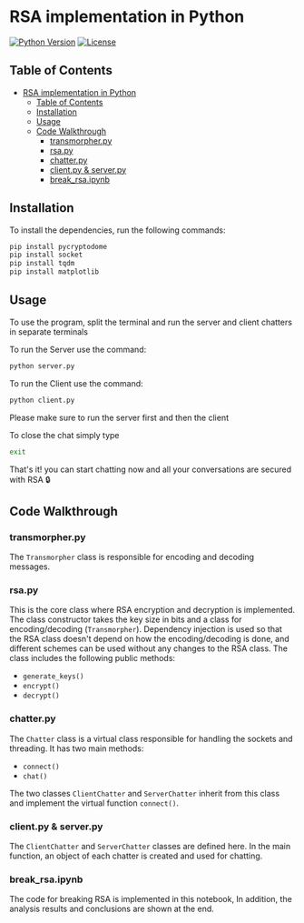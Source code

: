 # RSA implementation in Python

[![Python Version](https://img.shields.io/badge/python-3.10.9-blue.svg)](https://www.python.org/downloads/release/python-385/)
[![License](https://img.shields.io/badge/license-MIT-green.svg)](https://opensource.org/licenses/MIT)

## Table of Contents

- [RSA implementation in Python](#rsa-implementation-in-python)
  - [Table of Contents](#table-of-contents)
  - [Installation](#installation)
  - [Usage](#usage)
  - [Code Walkthrough](#code-walkthrough)
    - [transmorpher.py](#transmorpherpy)
    - [rsa.py](#rsapy)
    - [chatter.py](#chatterpy)
    - [client.py \& server.py](#clientpy--serverpy)
    - [break\_rsa.ipynb](#break_rsaipynb)

## Installation

To install the dependencies, run the following commands:

```bash
pip install pycryptodome
pip install socket
pip install tqdm
pip install matplotlib
```


## Usage

To use the program, split the terminal and run the server and client chatters in separate terminals

To run the Server use the command:

```bash
python server.py
```

To run the Client use the command:

```bash
python client.py
```
Please make sure to run the server first and then the client

To close the chat simply type
```bash
exit
```

That's it! you can start chatting now and all your conversations are secured with RSA 🔒

## Code Walkthrough

### transmorpher.py
The `Transmorpher` class is responsible for encoding and decoding messages.

### rsa.py
This is the core class where RSA encryption and decryption is implemented. The class constructor takes the key size in bits and a class for encoding/decoding (`Transmorpher`). Dependency injection is used so that the RSA class doesn't depend on how the encoding/decoding is done, and different schemes can be used without any changes to the RSA class. The class includes the following public methods:

- `generate_keys()`
- `encrypt()`
- `decrypt()`

### chatter.py
The `Chatter` class is a virtual class responsible for handling the sockets and threading. It has two main methods:

- `connect()`
- `chat()`

The two classes `ClientChatter` and `ServerChatter` inherit from this class and implement the virtual function `connect()`.

### client.py & server.py
The `ClientChatter` and `ServerChatter` classes are defined here. In the main function, an object of each chatter is created and used for chatting.


### break_rsa.ipynb
The code for breaking RSA is implemented in this notebook, In addition, the analysis results and conclusions are shown at the end.